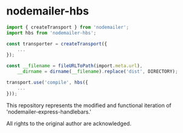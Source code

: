 # nodemailer-hbs

```ts
import { createTransport } from 'nodemailer';
import hbs from 'nodemailer-hbs';

const transporter = createTransport({
    ...
});

const __filename = fileURLToPath(import.meta.url),
    __dirname = dirname(__filename).replace('dist', DIRECTORY);

transport.use('compile', hbs({
    ...
}));
```

This repository represents the modified and functional iteration of 'nodemailer-express-handlebars.' 

All rights to the original author are acknowledged.
